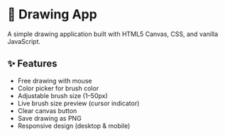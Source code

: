 # 🎨 Drawing App

A simple drawing application built with HTML5 Canvas, CSS, and vanilla JavaScript.

## ✨ Features

- Free drawing with mouse
- Color picker for brush color
- Adjustable brush size (1–50px)
- Live brush size preview (cursor indicator)
- Clear canvas button
- Save drawing as PNG
- Responsive design (desktop & mobile)